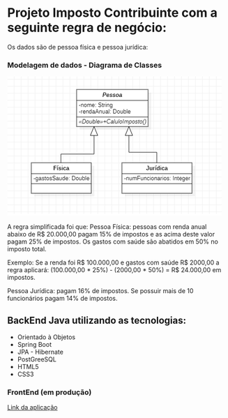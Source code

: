 # Projeto Imposto Contribuinte com a seguinte regra de negócio:
Os dados são de pessoa física e pessoa jurídica:

### Modelagem de dados - Diagrama de Classes
![Modelo](src/main/resources/static/img/Modelo.png)

A regra simplificada foi que:
Pessoa Física: pessoas com renda anual abaixo de R$ 20.000,00 pagam 15% de impostos e as acima deste valor pagam 25% de impostos. Os gastos com saúde são abatidos em 50%  no imposto total.

Exemplo: Se a renda foi R$ 100.000,00 e gastos com saúde R$ 2000,00 a regra aplicará: 
(100.000,00 * 25%) - (2000,00 * 50%) = R$ 24.000,00 em impostos.

Pessoa Jurídica: pagam 16% de impostos. Se possuir mais de 10 funcionários pagam 14% de impostos.

## BackEnd Java utilizando as tecnologias:
* Orientado à Objetos
* Spring Boot
* JPA - Hibernate
* PostGreeSQL
* HTML5
* CSS3

### FrontEnd (em produção) 
[Link da aplicação](https://imposto-contribuinte.herokuapp.com/) 